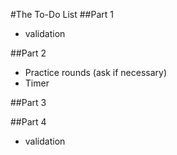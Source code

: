 #The To-Do List
##Part 1
* validation

##Part 2
* Practice rounds (ask if necessary)
* Timer

##Part 3

##Part 4
* validation

